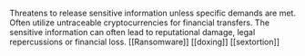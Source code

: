 Threatens to release sensitive information unless specific demands are met. Often utilize untraceable cryptocurrencies for financial transfers. The sensitive information can often lead to reputational damage, legal repercussions or financial loss.
[[Ransomware]]
[[doxing]]
[[sextortion]]